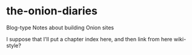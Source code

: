 # the-onion-diaries
Blog-type Notes about building Onion sites

I suppose that I'll put a chapter index here, and then link from here wiki-style?
